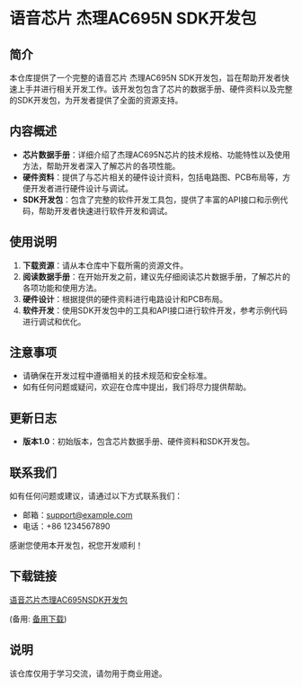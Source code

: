 # 语音芯片 杰理AC695N SDK开发包

## 简介
本仓库提供了一个完整的语音芯片 杰理AC695N SDK开发包，旨在帮助开发者快速上手并进行相关开发工作。该开发包包含了芯片的数据手册、硬件资料以及完整的SDK开发包，为开发者提供了全面的资源支持。

## 内容概述
- **芯片数据手册**：详细介绍了杰理AC695N芯片的技术规格、功能特性以及使用方法，帮助开发者深入了解芯片的各项性能。
- **硬件资料**：提供了与芯片相关的硬件设计资料，包括电路图、PCB布局等，方便开发者进行硬件设计与调试。
- **SDK开发包**：包含了完整的软件开发工具包，提供了丰富的API接口和示例代码，帮助开发者快速进行软件开发和调试。

## 使用说明
1. **下载资源**：请从本仓库中下载所需的资源文件。
2. **阅读数据手册**：在开始开发之前，建议先仔细阅读芯片数据手册，了解芯片的各项功能和使用方法。
3. **硬件设计**：根据提供的硬件资料进行电路设计和PCB布局。
4. **软件开发**：使用SDK开发包中的工具和API接口进行软件开发，参考示例代码进行调试和优化。

## 注意事项
- 请确保在开发过程中遵循相关的技术规范和安全标准。
- 如有任何问题或疑问，欢迎在仓库中提出，我们将尽力提供帮助。

## 更新日志
- **版本1.0**：初始版本，包含芯片数据手册、硬件资料和SDK开发包。

## 联系我们
如有任何问题或建议，请通过以下方式联系我们：
- 邮箱：support@example.com
- 电话：+86 1234567890

感谢您使用本开发包，祝您开发顺利！

## 下载链接
[语音芯片杰理AC695NSDK开发包]() 

(备用: [备用下载](https://pan.baidu.com/s/1bnNPDjD_664yCkzd_bkd9A?pwd=1234))

## 说明

该仓库仅用于学习交流，请勿用于商业用途。
